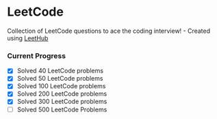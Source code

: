 # LeetCode
Collection of LeetCode questions to ace the coding interview! - Created using [LeetHub](https://github.com/QasimWani/LeetHub)


### Current Progress

- [x] Solved 40 LeetCode problems
- [x] Solved 50 LeetCode problems
- [x] Solved 100 LeetCode problems
- [x] Solved 200 LeetCode problems
- [x] Solved 300 LeetCode problems
- [ ] Solved 500 LeetCode Problems
